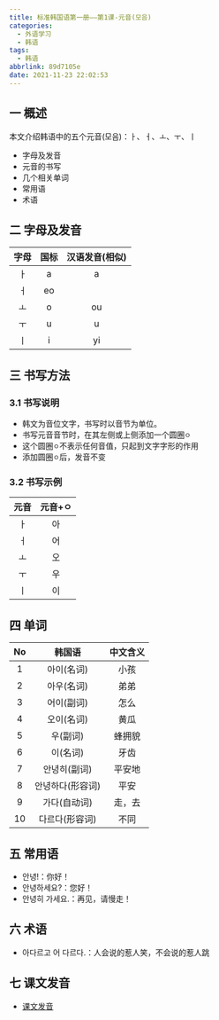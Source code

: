 ```yaml
---
title: 标准韩国语第一册——第1课-元音(모음)
categories:
  - 外语学习
  - 韩语
tags:
  - 韩语
abbrlink: 89d7105e
date: 2021-11-23 22:02:53
---
```

## 一 概述

本文介绍韩语中的五个元音(모음)：ㅏ、ㅓ、ㅗ、ㅜ、ㅣ

* 字母及发音
* 元音的书写
* 几个相关单词
* 常用语
* 术语

<!--more-->

## 二 字母及发音

| 字母 | 国标 | 汉语发音(相似) |
| :--: | :--: | :------------: |
|  ㅏ  |  a   |       a        |
|  ㅓ  |  eo  |                |
|  ㅗ  |  o   |       ou       |
|  ㅜ  |  u   |       u        |
|  ㅣ  |  i   |       yi       |

## 三 书写方法

### 3.1 书写说明

* 韩文为音位文字，书写时以音节为单位。
* 书写元音音节时，在其左侧或上侧添加一个圆圈`ㅇ`
* 这个圆圈`ㅇ`不表示任何音值，只起到文字字形的作用
* 添加圆圈`ㅇ`后，发音不变

### 3.2 书写示例

| 元音 | 元音+ㅇ |
| :--: | :-----: |
|  ㅏ  |   아    |
|  ㅓ  |   어    |
|  ㅗ  |   오    |
|  ㅜ  |   우    |
|  ㅣ  |   이    |

## 四 单词

|  No  |      韩国语      | 中文含义 |
| :--: | :--------------: | :------: |
|  1   |    아이(名词)    |   小孩   |
|  2   |    아우(名词)    |   弟弟   |
|  3   |    어이(副词)    |   怎么   |
|  4   |    오이(名词)    |   黄瓜   |
|  5   |     우(副词)     |  蜂拥貌  |
|  6   |     이(名词)     |   牙齿   |
|  7   |   안녕히(副词)   |  平安地  |
|  8   | 안녕하다(形容词) |   平安   |
|  9   |   가다(自动词)   |  走，去  |
|  10  |  다르다(形容词)  |   不同   |

## 五 常用语

* 안녕!：你好！
* 안녕하세요?：您好！
* 안녕히 가세요.：再见，请慢走！

## 六 术语

* 아다르고 어 다르다.：人会说的惹人笑，不会说的惹人跳

## 七 课文发音

* [课文发音](https://biz.cli.im/Pcview?name=https%3A%2F%2Fbiz.cli.im%2Ftest%2FDT485295%3Fcoding%3DH2mSVX%26qrurl%3Dhttp%253A%252F%252Fqr31.cn%252FH2mSVX%26gtype%3D2&time=1)


